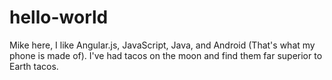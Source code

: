 # hello-world

Mike here, I like Angular.js, JavaScript, Java, and Android (That's what my phone is made of).
I've had tacos on the moon and find them far superior to Earth tacos.
